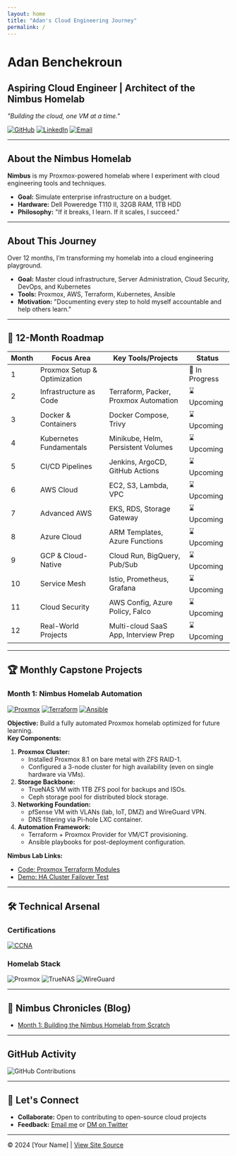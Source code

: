 ```yaml
---
layout: home
title: "Adan's Cloud Engineering Journey"
permalink: /
---
```


# Adan Benchekroun  
## Aspiring Cloud Engineer | Architect of the Nimbus Homelab  
*"Building the cloud, one VM at a time."*  

[![GitHub](https://img.shields.io/badge/GitHub-181717?style=for-the-badge&logo=github)](https://github.com/yourusername)
[![LinkedIn](https://img.shields.io/badge/LinkedIn-0A66C2?style=for-the-badge&logo=linkedin)](https://linkedin.com/in/yourprofile)
[![Email](https://img.shields.io/badge/Email-EA4335?style=for-the-badge&logo=gmail)](mailto:your@email.com)

---
##  About the Nimbus Homelab
**Nimbus** is my Proxmox-powered homelab where I experiment with cloud engineering tools and techniques.  
- **Goal:** Simulate enterprise infrastructure on a budget.  
- **Hardware:** Dell Poweredge T110 II, 32GB RAM, 1TB HDD 
- **Philosophy:** "If it breaks, I learn. If it scales, I succeed."

---
##  About This Journey
Over 12 months, I’m transforming my homelab into a cloud engineering playground.  
- **Goal:** Master cloud infrastructure, Server Administration, Cloud Security, DevOps, and Kubernetes  
- **Tools:** Proxmox, AWS, Terraform, Kubernetes, Ansible  
- **Motivation:** "Documenting every step to hold myself accountable and help others learn."

---

## 📅 12-Month Roadmap

| Month | Focus Area               | Key Tools/Projects                          | Status       |
|-------|--------------------------|---------------------------------------------|--------------|
| 1     | Proxmox Setup & Optimization             |                        | 🚧 In Progress|
| 2     | Infrastructure as Code   | Terraform, Packer, Proxmox Automation       | ⌛ Upcoming   |
| 3     | Docker & Containers      | Docker Compose, Trivy                       | ⌛ Upcoming   |
| 4     | Kubernetes Fundamentals  | Minikube, Helm, Persistent Volumes          | ⌛ Upcoming   |
| 5     | CI/CD Pipelines          | Jenkins, ArgoCD, GitHub Actions             | ⌛ Upcoming   |
| 6     | AWS Cloud                | EC2, S3, Lambda, VPC                        | ⌛ Upcoming   |
| 7     | Advanced AWS             | EKS, RDS, Storage Gateway                   | ⌛ Upcoming   |
| 8     | Azure Cloud              | ARM Templates, Azure Functions              | ⌛ Upcoming   |
| 9     | GCP & Cloud-Native       | Cloud Run, BigQuery, Pub/Sub                | ⌛ Upcoming   |
| 10    | Service Mesh             | Istio, Prometheus, Grafana                  | ⌛ Upcoming   |
| 11    | Cloud Security           | AWS Config, Azure Policy, Falco             | ⌛ Upcoming   |
| 12    | Real-World Projects      | Multi-cloud SaaS App, Interview Prep        | ⌛ Upcoming   |

---

## 🏆 Monthly Capstone Projects

### Month 1: Nimbus Homelab Automation <a name="month1"></a>
[![Proxmox](https://img.shields.io/badge/Proxmox-E57000?style=flat&logo=proxmox)](https://proxmox.com)
[![Terraform](https://img.shields.io/badge/Terraform-7B42BC?style=flat&logo=terraform)](https://terraform.io)
[![Ansible](https://img.shields.io/badge/Ansible-EE0000?style=flat&logo=ansible)](https://ansible.com)

**Objective:** Build a fully automated Proxmox homelab optimized for future learning.  
**Key Components:**  
1. **Proxmox Cluster:**  
   - Installed Proxmox 8.1 on bare metal with ZFS RAID-1.  
   - Configured a 3-node cluster for high availability (even on single hardware via VMs).  
2. **Storage Backbone:**  
   - TrueNAS VM with 1TB ZFS pool for backups and ISOs.  
   - Ceph storage pool for distributed block storage.  
3. **Networking Foundation:**  
   - pfSense VM with VLANs (lab, IoT, DMZ) and WireGuard VPN.  
   - DNS filtering via Pi-hole LXC container.  
4. **Automation Framework:**  
   - Terraform + Proxmox Provider for VM/CT provisioning.  
   - Ansible playbooks for post-deployment configuration.  

**Nimbus Lab Links:**  
- [Code: Proxmox Terraform Modules](https://github.com/yourusername/nimbus-proxmox-automation)  
- [Demo: HA Cluster Failover Test](#)  

---

## 🛠️ Technical Arsenal

### Certifications
[![CCNA](https://img.shields.io/badge/Cisco-CCNA-005073?style=flat&logo=cisco)](https://www.cisco.com/c/en/us/training-events/training-certifications/certifications/associate/ccna.html)

### Homelab Stack
![Proxmox](https://img.shields.io/badge/Proxmox-E57000?style=flat&logo=proxmox)
![TrueNAS](https://img.shields.io/badge/TrueNAS-0095D5?style=flat&logo=truenas)
![WireGuard](https://img.shields.io/badge/WireGuard-88171A?style=flat&logo=wireguard)

---

## 📝 Nimbus Chronicles (Blog)
- [Month 1: Building the Nimbus Homelab from Scratch](/blog/nimbus-month1)  

---

## GitHub Activity
![GitHub Contributions](https://ghchart.rshah.org/abenche4)

---

## 🤝 Let's Connect
- **Collaborate:** Open to contributing to open-source cloud projects
- **Feedback:** [Email me](mailto:your@email.com) or [DM on Twitter](#)

---

© 2024 [Your Name] | [View Site Source](https://github.com/yourusername/yourusername.github.io)
